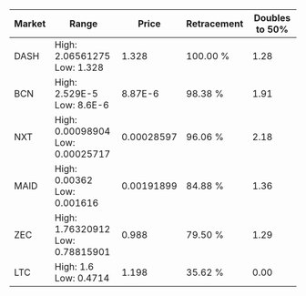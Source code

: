 | Market | Range | Price| Retracement | Doubles to 50% |
| --- | --- | --- | --- | --- |
| DASH | High: 2.06561275<br />Low: 1.328 | 1.328 | 100.00 % | 1.28 |
| BCN | High: 2.529E-5<br />Low: 8.6E-6 | 8.87E-6 | 98.38 % | 1.91 |
| NXT | High: 0.00098904<br />Low: 0.00025717 | 0.00028597 | 96.06 % | 2.18 |
| MAID | High: 0.00362<br />Low: 0.001616 | 0.00191899 | 84.88 % | 1.36 |
| ZEC | High: 1.76320912<br />Low: 0.78815901 | 0.988 | 79.50 % | 1.29 |
| LTC | High: 1.6<br />Low: 0.4714 | 1.198 | 35.62 % | 0.00 |
